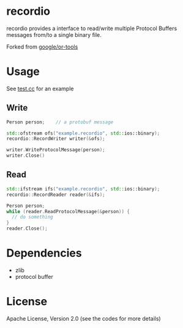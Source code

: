 recordio
========

recordio provides a interface to read/write multiple Protocol Buffers messages
from/to a single binary file.

Forked from [google/or-tools](https://github.com/google/or-tools)


# Usage

See [test.cc](https://github.com/xeno1991/recordio/blob/master/test/test.cc)
for an example

## Write

```cpp
Person person;    // a protobuf message

std::ofstream ofs("example.recordio", std::ios::binary);
recordio::RecordWriter writer(&ofs);

writer.WriteProtocolMessage(person);
writer.Close()
```

## Read

```cpp
std::ifstream ifs("example.recordio", std::ios::binary);
recordio::RecordReader reader(&ifs);

Person person;
while (reader.ReadProtocolMessage(&person)) {
  // do something
}
reader.Close();
```

# Dependencies

- zlib
- protocol buffer


# License

Apache License, Version 2.0 (see the codes for more details)

